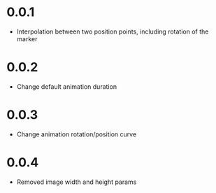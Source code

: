 # 0.0.1

- Interpolation between two position points, including rotation of the marker

# 0.0.2

- Change default animation duration

# 0.0.3

- Change animation rotation/position curve

# 0.0.4

- Removed image width and height params